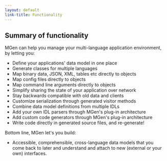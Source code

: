 ```yaml
---
layout: default
link-title: Functionality
---
```


## Summary of functionality

MGen can help you manage your multi-language application environment, by letting you:

 * Define your applications' data model in one place
 * Generate classes for multiple languages
 * Map binary data, JSON, XML, tables etc directly to objects
 * Map config files directly to objects
 * Map command line arguments directly to objects
 * Simplify sharing the state of your application over network
 * Stay backwards compatible with old data and clients
 * Customize serialization through generated visitor methods
 * Combine data model definitions from multiple IDLs
 * Add your own IDL parsers through MGen's plug-in architecture
 * Add custom code generators through MGen's plug-in architecture
 * Write code directly in generated source files, and re-generate!

Bottom line, MGen let's you build:

 * Accessible, comprehensible, cross-language data models that you come back to later and understand and attach to new (external or your own) interfaces.
